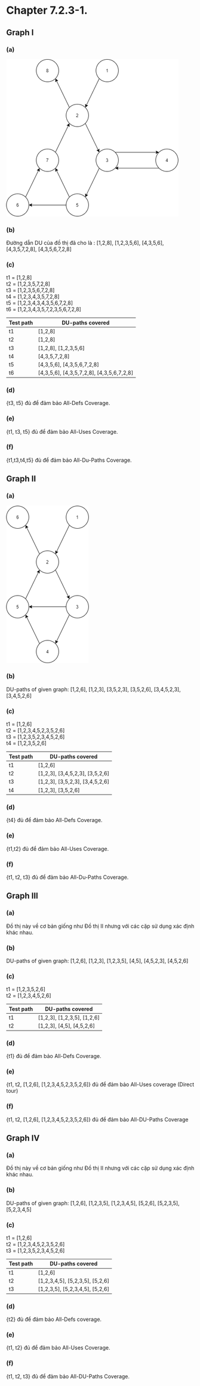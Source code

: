 # Chapter 7.2.3-1.

## Graph I

### (a)
![image](./7.2.3-1a.png)

### (b)
Đường dẫn DU của đồ thị đã cho là : [1,2,8], [1,2,3,5,6], [4,3,5,6], [4,3,5,7,2,8], [4,3,5,6,7,2,8]

### (c)

t1 = [1,2,8] <br>
t2 = [1,2,3,5,7,2,8]<br>
t3 = [1,2,3,5,6,7,2,8]<br>
t4 = [1,2,3,4,3,5,7,2,8]<br>
t5 = [1,2,3,4,3,4,3,5,6,7,2,8]<br>
t6 = [1,2,3,4,3,5,7,2,3,5,6,7,2,8]

| Test path | DU-paths covered                          |
|-----------|-------------------------------------------|
| t1        | [1,2,8]                                   |
| t2        | [1,2,8]                                   |
| t3        | [1,2,8], [1,2,3,5,6]                      |
| t4        | [4,3,5,7,2,8]                             |
| t5        | [4,3,5,6], [4,3,5,6,7,2,8]                |
| t6        | [4,3,5,6], [4,3,5,7,2,8], [4,3,5,6,7,2,8] |

### (d)
{t3, t5} đủ để đảm bảo All-Defs Coverage.

### (e)
{t1, t3, t5} đủ để đảm bảo All-Uses Coverage.

### (f)
{t1,t3,t4,t5} đủ để đảm bảo All-Du-Paths Coverage.

## Graph II

### (a)
![image](./7.2.3-1bcd.png)

### (b)
DU-paths of given graph: [1,2,6], [1,2,3], [3,5,2,3], [3,5,2,6], [3,4,5,2,3], [3,4,5,2,6]

### (c)

t1 = [1,2,6]<br>
t2 = [1,2,3,4,5,2,3,5,2,6]<br>
t3 = [1,2,3,5,2,3,4,5,2,6]<br>
t4 = [1,2,3,5,2,6]


| Test path | DU-paths covered                          |
|-----------|-------------------------------------------|
| t1        | [1,2,6]                                   |
| t2        | [1,2,3], [3,4,5,2,3], [3,5,2,6]           |
| t3        | [1,2,3], [3,5,2,3], [3,4,5,2,6]           |
| t4        | [1,2,3], [3,5,2,6]                        |

### (d)
{t4} đủ để đảm bảo All-Defs Coverage.

### (e)
{t1,t2} đủ để đảm bảo All-Uses Coverage.

### (f)
{t1, t2, t3} đủ để đảm bảo All-Du-Paths Coverage.

## Graph III

### (a)
Đồ thị này về cơ bản giống như Đồ thị II nhưng với các cặp sử dụng xác định khác nhau.
### (b)
DU-paths of given graph: [1,2,6], [1,2,3], [1,2,3,5], [4,5], [4,5,2,3], [4,5,2,6] 

### (c)

t1 = [1,2,3,5,2,6]<br>
t2 = [1,2,3,4,5,2,6]

| Test path | DU-paths covered            |
|-----------|-----------------------------|
| t1        | [1,2,3], [1,2,3,5], [1,2,6] |
| t2        | [1,2,3], [4,5], [4,5,2,6]   |

### (d)
{t1} đủ để đảm bảo All-Defs Coverage.

### (e)
{t1, t2, [1,2,6], [1,2,3,4,5,2,3,5,2,6]} đủ để đảm bảo All-Uses coverage (Direct tour)

### (f)
{t1, t2, [1,2,6], [1,2,3,4,5,2,3,5,2,6]} đủ để đảm bảo All-DU-Paths Coverage

## Graph IV

### (a)
Đồ thị này về cơ bản giống như Đồ thị II nhưng với các cặp sử dụng xác định khác nhau.

### (b)
DU-paths of given graph: [1,2,6], [1,2,3,5], [1,2,3,4,5], [5,2,6], [5,2,3,5], [5,2,3,4,5]

### (c)

t1 = [1,2,6]<br>
t2 = [1,2,3,4,5,2,3,5,2,6]<br>
t3 = [1,2,3,5,2,3,4,5,2,6]<br> 



| Test path | DU-paths covered                           |
|-----------|--------------------------------------------|
| t1        | [1,2,6]                                    |
| t2        | [1,2,3,4,5], [5,2,3,5], [5,2,6]            |
| t3        | [1,2,3,5], [5,2,3,4,5], [5,2,6]            |

### (d)
{t2} đủ để đảm bảo All-Defs coverage.

### (e)
{t1, t2} đủ để đảm bảo All-Uses Coverage.

### (f)
{t1, t2, t3} đủ để đảm bảo All-DU-Paths Coverage.